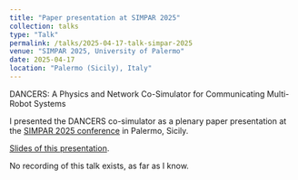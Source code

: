 ```yaml
---
title: "Paper presentation at SIMPAR 2025"
collection: talks
type: "Talk"
permalink: /talks/2025-04-17-talk-simpar-2025
venue: "SIMPAR 2025, University of Palermo"
date: 2025-04-17
location: "Palermo (Sicily), Italy"
---
```


DANCERS: A Physics and Network Co-Simulator for Communicating Multi-Robot Systems

I presented the DANCERS co-simulator as a plenary paper presentation at the [SIMPAR 2025 conference](https://www.simpar2025.org/) in Palermo, Sicily.

[Slides of this presentation](http://theotimebalaguer.github.io/files/SIMPAR_2025_slides.pdf).

No recording of this talk exists, as far as I know.